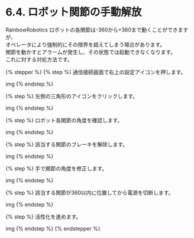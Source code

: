 # 6.4. ロボット関節の手動解放

RainbowRobotics ロボットの各関節は-360から+360まで動くことができますが、\
オペレータにより強制的にその限界を超えてしまう場合があります。\
関節を動かすとアラームが発生し、その状態では起動できなくなります。\
これに対する対処方法です。

{% stepper %}
{% step %}
通信接続画面で右上の設定アイコンを押します。

img
{% endstep %}

{% step %}
左側の三角形のアイコンをクリックします。

img
{% endstep %}

{% step %}
ロボット各関節の角度を確認します。

img
{% endstep %}

{% step %}
該当する関節のブレーキを解除します。

img
{% endstep %}

{% step %}
手で関節の角度を修正します。

img
{% endstep %}

{% step %}
該当する関節が360以内に位置してから電源を切断します。

img
{% endstep %}

{% step %}
活性化を進めます。

img
{% endstep %}
{% endstepper %}
